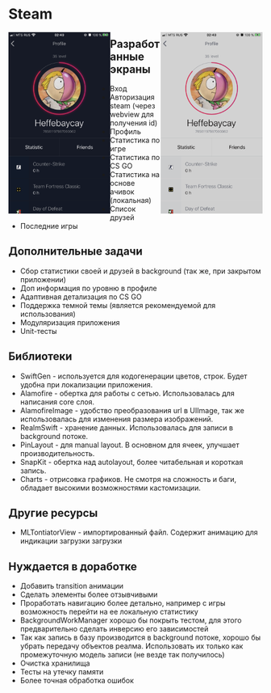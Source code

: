 # Steam
<img src="https://github.com/DanielSwift1992/Steam/blob/master/gitHubImages/darkMode.png" width="40%" align="left">    <img src="https://github.com/DanielSwift1992/Steam/blob/master/gitHubImages/lightMode.png" width="40%" align="right"> 


## Разработанные экраны

- Вход
- Авторизация steam (через webview для получения id)
- Профиль
- Статистика по игре
- Статистика по CS GO
- Статистика на основе ачивок (локальная)
- Список друзей
- Последние игры

## Дополнительные задачи

- Сбор статистики своей и друзей в background (так же, при закрытом приложении)
- Доп информация по уровню в профиле
- Адаптивная детализация по CS GO
- Поддержка темной темы (является рекомендуемой для использования)
- Модуляризация приложения
- Unit-тесты

## Библиотеки

* SwiftGen - используется для кодогенерации цветов, строк.  Будет удобна при локализации приложения.
* Alamofire - обертка для работы с сетью. Использовалась для написания core слоя.
* AlamofireImage - удобство преобразования url в UIImage, так же использовалась для изменения размера изображений. 
* RealmSwift - хранение данных. Использовалась для записи в background потоке.
* PinLayout - для manual layout. В основном для ячеек, улучшает производительность.
* SnapKit - обертка над autolayout, более читабельная и короткая запись.
* Charts - отрисовка графиков. Не смотря на сложность и баги, обладает высокими возможностями кастомизации.

## Другие ресурсы

* MLTontiatorView - импортированный файл. Содержит анимацию для индикации загрузки загрузки

## Нуждается в доработке

* Добавить transition анимации
* Сделать элементы более отзывчивыми
* Проработать навигацию более детально, например с игры возможность перейти на ее локальную статистику
* BackgroundWorkManager хорошо бы покрыть тестом, для этого предварительно сделать инверсию его зависимостей
* Так как запись в базу производится в background потоке, хорошо бы убрать передачу объектов реалма. Использовать их только как промежуточную модель записи (не везде так получилось)
* Очистка хранилища
* Тесты на утечку памяти
* Более точная обработка ошибок
